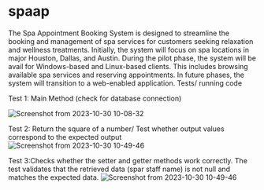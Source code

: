 # spaap
The Spa Appointment Booking System is designed to streamline the booking and management of spa services for customers seeking relaxation and wellness treatments. 
Initially, the system will focus on spa locations in major Houston, Dallas, and Austin. 
During the pilot phase, the system will be avail for Windows-based and Linux-based clients. 
This includes browsing available spa services and reserving appointments. 
In future phases, the system will transition to a web-enabled application.
Tests/ running code

Test 1: Main Method (check for database connection)

![Screenshot from 2023-10-30 10-08-32](https://github.com/atiangogwel/spaap/assets/128331774/0684440c-bc50-4221-b727-30ede8812fe9)

Test 2: Return the square of a number/ Test whether output values correspond to the expected output 
![Screenshot from 2023-10-30 10-49-46](https://github.com/atiangogwel/spaap/assets/128331774/f2a8d5db-93ac-47b3-b853-99a83e1102f8)

Test 3:Checks whether the setter and getter methods work correctly. The test validates that the retrieved data (spar staff name)  is not null and matches the expected data. 
![Screenshot from 2023-10-30 10-49-46](https://github.com/atiangogwel/spaap/assets/128331774/faadcf46-44ce-4c89-9a99-d737819506eb)








